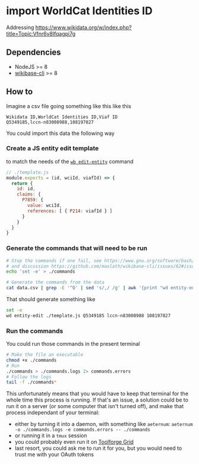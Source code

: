 # import WorldCat Identities ID

Addressing https://www.wikidata.org/w/index.php?title=Topic:Vfnr6v8lfqagpi7g

## Dependencies
* NodeJS >= 8
* [wikibase-cli](https://github.com/maxlath/wikibase-cli) >= 8

## How to

Imagine a csv file going something like this like this
```csv
Wikidata ID,WorldCat Identities ID,Viaf ID
Q5349185,lccn-n83008988,108197827
```

You could import this data the following way

### Create a JS entity edit template

to match the needs of the [`wb edit-entity`](https://github.com/maxlath/wikibase-cli/blob/master/docs/write_operations.md#wb-edit-entity) command

```js
// ./template.js
module.exports = (id, wciId, viafId) => {
  return {
    id: id,
    claims: {
      P7859: {
        value: wciId,
        references: [ { P214: viafId } ]
      }
    }
  }
}
```

### Generate the commands that will need to be run
```sh
# Stop the commands if one fail, see https://www.gnu.org/software/bash/manual/html_node/The-Set-Builtin.html#The-Set-Builtin
# and discussion https://github.com/maxlath/wikibase-cli/issues/62#issuecomment-579249500
echo 'set -e' > ./commands

# Generate the commands from the data
cat data.csv | grep -E '^Q' | sed 's/,/ /g' | awk '{print "wd entity-edit ./template.js", $1, $2, $3}' >> ./commands
```

That should generate something like
```sh
set -e
wd entity-edit ./template.js Q5349185 lccn-n83008988 108197827
```

### Run the commands
You could run those commands in the present terminal
```sh
# Make the file an executable
chmod +x ./commands
# Run
./commands > ./commands.logs 2> commands.errors
# Follow the logs
tail -f ./commands*
```

This unfortunately means that you would have to keep that terminal for the whole time this process is running. If that's an issue, a solution could be to run it on a server (or some computer that isn't turned off), and make that process independant of your terminal:
* either by turning it into a daemon, with something like `aeternum`: `aeternum -o ./commands.logs -e commands.errors -- ./commands`
* or running it in a `tmux` session
* you could probably even run it on [Toolforge Grid](https://wikitech.wikimedia.org/wiki/Help:Toolforge/Grid)
* last resort, you could ask me to run it for you, but you would need to trust me with your OAuth tokens
